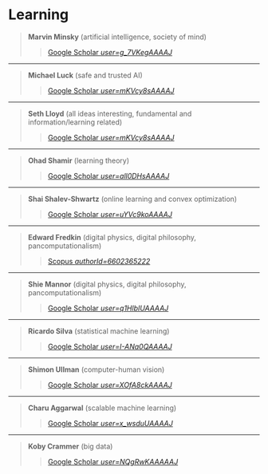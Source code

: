 # Learning

> **Marvin Minsky** (artificial intelligence, society of mind)
> > [Google Scholar *user=g_7VKegAAAAJ*](https://scholar.google.com/citations?user=g_7VKegAAAAJ&hl=en)

---

> **Michael Luck** (safe and trusted AI)
> > [Google Scholar *user=mKVcy8sAAAAJ*](https://scholar.google.com/citations?user=mKVcy8sAAAAJ&hl=en)

---

> **Seth Lloyd** (all ideas interesting, fundamental and information/learning related)
> > [Google Scholar *user=mKVcy8sAAAAJ*](https://scholar.google.com/citations?user=mKVcy8sAAAAJ&hl=en)

---

> **Ohad Shamir** (learning theory)
> > [Google Scholar *user=all0DHsAAAAJ*](https://scholar.google.com/citations?user=all0DHsAAAAJ&hl=en)

---

> **Shai Shalev-Shwartz** (online learning and convex optimization)
> > [Google Scholar *user=uYVc9koAAAAJ*](https://scholar.google.com/citations?user=uYVc9koAAAAJ&hl=en)

---

> **Edward Fredkin** (digital physics, digital philosophy, pancomputationalism)
> > [Scopus *authorId=6602365222*](https://www.scopus.com/authid/detail.uri?authorId=6602365222)

---

> **Shie Mannor** (digital physics, digital philosophy, pancomputationalism)
> > [Google Scholar *user=q1HlbIUAAAAJ*](https://scholar.google.com/citations?user=q1HlbIUAAAAJ&hl=en)

---

> **Ricardo Silva** (statistical machine learning)
> > [Google Scholar *user=I-ANa0QAAAAJ*](https://scholar.google.com/citations?user=I-ANa0QAAAAJ&hl=en)

---

> **Shimon Ullman** (computer-human vision)
> > [Google Scholar *user=XOfA8ckAAAAJ*](https://scholar.google.com/citations?user=XOfA8ckAAAAJ&hl=en)

---

> **Charu Aggarwal** (scalable machine learning)
> > [Google Scholar *user=x_wsduUAAAAJ*](https://scholar.google.com/citations?user=x_wsduUAAAAJ&hl=en)

---

> **Koby Crammer** (big data)
> > [Google Scholar *user=NQgRwKAAAAAJ*](https://scholar.google.com/citations?user=NQgRwKAAAAAJ&hl=en)
